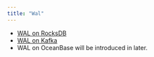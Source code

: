 ```yaml
---
title: "Wal"
---
```

- [WAL on RocksDB](wal_on_rocksdb.md)
- [WAL on Kafka](wal_on_kafka.md)
- WAL on OceanBase will be introduced in later.
